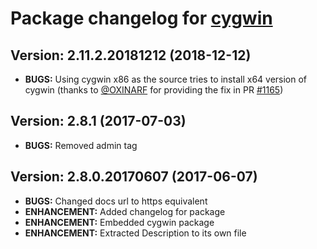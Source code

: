 # Package changelog for [cygwin](https://chocolatey.org/packages/cygwin)

## Version: 2.11.2.20181212 (2018-12-12)
- **BUGS:** Using cygwin x86 as the source tries to install x64 version of cygwin (thanks to [@OXINARF](https://github.com/OXINARF) for providing the fix in PR [#1165](https://github.com/chocolatey/chocolatey-coreteampackages/pull/1165))

## Version: 2.8.1 (2017-07-03)
- **BUGS:** Removed admin tag

## Version: 2.8.0.20170607 (2017-06-07)
- **BUGS:** Changed docs url to https equivalent
- **ENHANCEMENT:** Added changelog for package
- **ENHANCEMENT:** Embedded cygwin package
- **ENHANCEMENT:** Extracted Description to its own file
